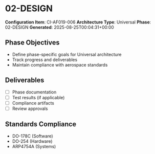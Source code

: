 # 02-DESIGN

**Configuration Item**: CI-AF019-006
**Architecture Type**: Universal
**Phase**: 02-DESIGN
**Generated**: 2025-08-25T00:04:31+00:00

## Phase Objectives
- Define phase-specific goals for Universal architecture
- Track progress and deliverables
- Maintain compliance with aerospace standards

## Deliverables
- [ ] Phase documentation
- [ ] Test results (if applicable)
- [ ] Compliance artifacts
- [ ] Review approvals

## Standards Compliance
- DO-178C (Software)
- DO-254 (Hardware)
- ARP4754A (Systems)
